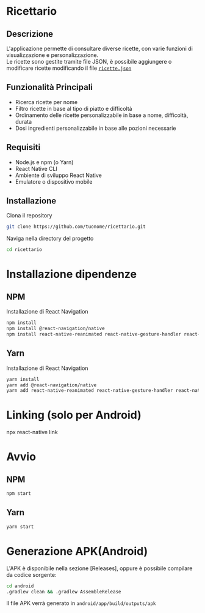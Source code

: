 # Ricettario

## Descrizione
L'applicazione permette di consultare diverse ricette, con varie funzioni di visualizzazione e personalizzazione.\
Le ricette sono gestite tramite file JSON, è possibile aggiungere o modificare ricette modificando il file [`ricette.json`](ricette.json)

## Funzionalità Principali
- Ricerca ricette per nome
- Filtro ricette in base al tipo di piatto e difficoltà
- Ordinamento delle ricette personalizzabile in base a nome, difficoltà, durata
- Dosi ingredienti personalizzabile in base alle pozioni necessarie

## Requisiti
<!-- Elenco dei requisiti necessari per eseguire il progetto -->

- Node.js e npm (o Yarn)
- React Native CLI
- Ambiente di sviluppo React Native
- Emulatore o dispositivo mobile

## Installazione
Clona il repository
```sh
git clone https://github.com/tuonome/ricettario.git
```
Naviga nella directory del progetto
```sh
cd ricettario
```

# Installazione dipendenze
## NPM
Installazione di React Navigation
```sh
npm install
npm install @react-navigation/native
npm install react-native-reanimated react-native-gesture-handler react-native-screens react-native-safe-area-context @react-native-community/masked-view
```
## Yarn
Installazione di React Navigation
```sh
yarn install
yarn add @react-navigation/native
yarn add react-native-reanimated react-native-gesture-handler react-native-screens react-native-safe-area-context @react-native-community/masked-view
```

# Linking (solo per Android)
npx react-native link

# Avvio
## NPM
```sh
npm start
```

## Yarn
```sh
yarn start
```
# Generazione APK(Android)
L'APK è disponibile nella sezione [Releases], oppure è possibile compilare da codice sorgente:
```sh
cd android
.gradlew clean && .gradlew AssembleRelease
```

Il file APK verrà generato in `android/app/build/outputs/apk`
